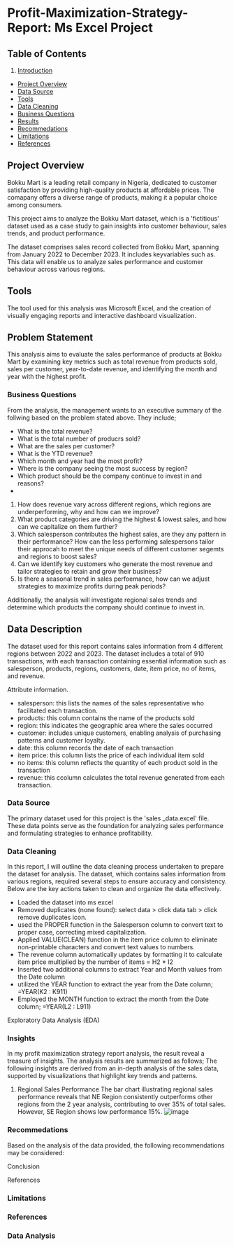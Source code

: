 # Profit-Maximization-Strategy-Report: Ms Excel Project

## Table of Contents
1. [Introduction](#introduction)

- [Project Overview](#project-overview)
- [Data Source](#data-source)
- [Tools](#tools)
- [Data Cleaning](#data-cleaning)
- [Business Questions](#business-questions)
- [Results](#results) 
- [Recommedations](#recommedations)
- [Limitations](#limitations)
- [References](#references)

## Project Overview

Bokku Mart is a leading retail company in Nigeria, dedicated to customer satisfaction by providing high-quality products at affordable prices. 
The comapany offers a diverse range of products, making it a popular choice among consumers. 

This project aims to analyze the Bokku Mart dataset, which is a 'fictitious' dataset used as a case study to gain insights into customer behaviour, sales trends, and product performance.

The dataset comprises sales record collected from Bokku Mart, spanning from January 2022 to December 2023. It includes keyvariables such as. This data will enable us to analyze sales performance and customer behaviour across various regions. 

## Tools
The tool used for this analysis was Microsoft Excel, and the creation of visually engaging reports and interactive dashboard visualization.

## Problem Statement 
This analysis aims to evaluate the sales performance of products at Bokku Mart by examining key metrics such as total revenue from products sold, sales per customer, year-to-date revenue, and identifying the month and year with the highest profit. 

### Business Questions  
From the analysis, the management wants to an executive summary of the follwing based on the problem stated above. They include; 

- What is the total revenue?
- What is the total number of producrs sold?
- What are the sales per customer?
- What is the YTD revenue?
- Which month and year had the most profit?
- Where is the company seeing the most success by region?
- Which product should be the company continue to invest in and reasons?
- 

1. How does revenue vary across different regions, which regions are underperforming, why and how can we improve?
2. What product categories are driving the highest & lowest sales, and how can we capitalize on them further?
3. Which salesperson contributes the highest sales, are they any pattern in their performance? How can the less performing salespersons tailor their approcah to meet the unique needs of different customer segemts and regions to boost sales?
4. Can we identify key customers who generate the most revenue and tailor strategies to retain and grow their business?
5. Is there a seasonal trend in sales perfoemance, how can we adjust strategies to maximize profits during peak periods?

Additionally, the analysis will investigate regional sales trends and determine which products the company should continue to invest in. 

## Data Description

The dataset used for this report contains sales information from 4 different regions between 2022 and 2023. The dataset includes a total of 910 transactions, with each transaction containing essential information such as salesperson, products, regions, customers, date, item price, no of items, and revenue. 

Attribute information. 
- salesperson: this lists the names of the sales representative who facilitated each transaction.
-  products: this column contains the name of the products sold
-  region: this indicates the geographic area where the sales occurred
-  customer: includes unique customers, enabling analysis of purchasing patterns and customer loyalty.
-  date: this column records the date of each transaction
-  item price: this column lists the price of each individual item sold
-  no items: this column reflects the quantity of each product sold in the transaction
-  revenue: this ccolumn calculates the total revenue generated from each transaction. 
  
### Data Source

The primary dataset used for this project is the 'sales _data.excel' file. These data points serve as the foundation for analyzing sales performance and formulating strategies to enhance profitability. 

### Data Cleaning
In this report, I will outline the data cleaning process undertaken to prepare the dataset for analysis. The dataset, which contains sales information from various regions, required several steps to ensure accuracy and consistency. Below are the key actions taken to clean and organize the data effectively. 

- Loaded the dataset into ms excel
- Removed duplicates (none found): select data > click data tab > click  remove duplicates icon.
- used the PROPER function in the Salesperson column to convert text to proper case, correcting mixed capitalization.
- Applied VALUE(CLEAN) function in the item price column to eliminate non-printable characters and convert text values to numbers.
- The revenue column automatically updates by formatting it to calculate item price multiplied by the number of items  = H2 * I2 
- Inserted two additional columns to extract Year and Month values from the Date column
- utilized the YEAR function to extract the year from the Date column; =YEAR(K2 : K911)
- Employed the MONTH function to extract the month from the Date column;  =YEAR(L2 : L911)


Exploratory Data Analysis (EDA)




### Insights

In my profit maximization strategy report analysis, the result reveal a treasure of insights. The analysis results are summarized as follows;
The following insights are derived from an in-depth analysis of the sales data, supported by visualizations that highlight key trends and patterns. 
1. Regional Sales Performance
The bar chart illustrating regional sales performance reveals that NE Region consistently outperforms other regions from the 2 year analysis, contributing to over 35% of total sales. However, SE Region shows low performance 15%.
![image](https://github.com/user-attachments/assets/8bc1d8bc-a2c5-472d-92dc-b544b22d5f1f)



### Recommedations 
Based on the analysis of the data provided, the following recommendations may be considered:

Conclusion 

References 

### Limitations 

### References 



### Data Analysis 
